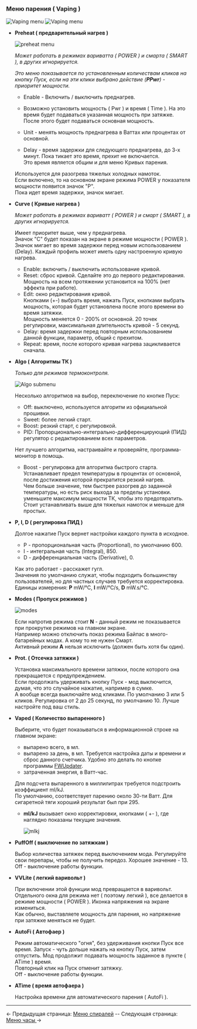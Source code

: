 ### Меню парения ( Vaping )
 
 ![Vaping menu](https://i.imgur.com/9pTK6zM.png) ![Vaping menu](https://i.imgur.com/IaC8bQZ.png)

* __Preheat ( предварительный нагрев )__
    
	![preheat menu](https://i.imgur.com/wvcNu8H.png)
        
    *Может работать в режимах вариватта ( POWER ) и смарта ( SMART ), в других игнорируется.*  
    
    *Это меню показывается по установленным количествам кликов на кнопку Пуск, если на эти клики выбрано действие (**PPwr**) - приоритет мощности.*

    - Enable - Включить / выключить преднагрев.

    - Возможно установить мощность ( Pwr ) и время ( Time ). На это время будет подаваться указанная мощность при затяжке.  
    После этого будет подаваться основная мощность.
        
    - Unit - менять мощность преднагрева в Ваттах или процентах от основной.   

    - Delay - время задержки для следующего преднагрева, до 3-х минут. Пока тикает это время, прехит не включается.  
    Это время является общим и для меню Кривых парения.

    Используется для разогрева тяжелых холодных намоток.  
    Если включено, то на основном экране режима POWER у показателя мощности появится значок "P".  
    Пока идет время задержки, значок мигает.
  

* __Curve ( Кривые нагрева )__

    *Может работать в режимах вариватт ( POWER ) и смарт ( SMART ), в других игнорируется.*  
    
    Имеет приоритет выше, чем у преднагрева.  
    Значок "C" будет показан на экране в режиме мощности ( POWER ). Значок мигает во время задержки перед новым использованием (Delay).
    Каждый профиль может иметь одну настроенную кривую нагрева.
  
    - Enable: включить / выключить использование кривой.
    - Reset: сброс кривой. Сделайте это до первого редактирования. Мощность на всем протяжении установится на 100% (нет эффекта при работе).
    - Edit: окно редактирования кривой.  
            Кнопками (+-) выбрать время, нажать Пуск, кнопками выбрать мощность, которая будет установлена после этого времени во время затяжки.  
            Мощность меняется 0 - 200% от основной. 20 точек регулировки, максимальная длительность кривой - 5 секунд.
    - Delay: время задержки перед повторным использованием данной функции, параметр, общий с прехитом.
    - Repeat: время, после которого кривая нагрева зацикливается сначала.

* __Algo ( Алгоритмы ТК )__

	*Только для режимов термоконтроля.*  

	![Algo submenu](https://i.imgur.com/NcOyQkd.png)  

    Несколько алгоритмов на выбор, переключение по кнопке Пуск:
    - Off: выключено, используется алгоритм из официальной прошивки.
    - Sweet: более легкий старт.
    - Boost: резкий старт, с регулировкой.
    - PID: Пропорционально-интегрально-дифференцирующий (ПИД) регулятор с редактированием всех параметров.
         
    Нет лучшего алгоритма, настраивайте и проверяйте, программа-монитор в помощь.  

    - Boost - регулировка для алгоритма быстрого старта.  
            Устанавливает предел температуры в процентах от основной, после достижения которой прекратится резкий нагрев.  
            Чем больше значение, тем быстрее разогрев до заданной температуры, но есть риск выхода за пределы установки. уменьшите максимум мощности ТК, чтобы это предотвратить.  
            Стоит устанавливать выше для тяжелых намоток и меньше для простых.

* __P, I, D ( регулировка ПИД )__
      
    Долгое нажатие Пуск вернет настройки каждого пункта в исходное.  
    - P - пропорциональная часть (Proportional), по умолчанию 600.  
    - I - интегральная часть (Integral), 850.  
    - D - дифференциальная часть (Derivative), 0.  

    Как это работает - расскажет гугл.  
    Значения по умолчанию служат, чтобы подходить большинству пользователей, но для частных случаев требуется корректировка.  
    Единицы измерения: **P** mW/°C, **I** mW/°C/s, **D** mW.s/°C.

* __Modes ( Пропуск режимов )__

	![modes](https://i.imgur.com/aVi3SSn.png)

    Если напротив режима стоит **N** - данный режим не показывается при прокрутке режимов на главном экране.  
    Например можно отключить показ режима Байпас в много-батарейных модах. А кому то не нужен Смарт.  
    Активный режим **A** нельзя исключить (должен быть хотя бы один).  

* __Prot. ( Отсечка затяжки )__

    Установка максимального времени затяжки, после которого она прекращается с предупреждением.  
    Если продолжать удерживать кнопку Пуск - мод выключится, думая, что это случайное нажатие, например в сумке.  
    А вообще всегда выключайте мод кликами. По умолчанию 3 или 5 кликов.
    Регулировка от 2 до 25 секунд, по умолчанию 10. Лучше настройте под ваш стиль.
    
* __Vaped ( Количество выпаренного )__

    Выберите, что будет показываться в информационной строке на главном экране:  
    - выпарено всего, в мл.
    - выпарено за день, в мл. Требуется настройка даты и времени и сброс данного счетчика. Удобно это делать по кнопке программы [FWUpdater](https://www.dropbox.com/s/qbymcwthnahmles/VTCFont.rar?dl=1).
    - затраченная энергия, в Ватт-час.

    Для подсчета выпаренного в миллилитрах требуется подстроить коэффициент ml/kJ.  
    По умолчанию, соответствует парению около 30-ти Ватт. Для сигаретной тяги хороший результат был при 295.
    * __ml/kJ__ вызывает окно корректировки, кнопками ( +- ), где наглядно показаны текущие значения.
    
		![mlkj](https://i.imgur.com/hZQlBaK.png)

* __PuffOff ( выключение по затяжкам )__

    Выбор количества затяжек перед выключением мода. Регулируйте свои перепары, чтобы не получить передоз. Хорошее значение - 13.  
    Off - выключение работы функции.
   
* __VVLite ( легкий варивольт )__

    При включении этой функции мод превращается в варивольт.  
    Отдельного окна для режима нет ( поэтому легкий ), все делается в режиме мощности ( POWER ). Иконка напряжения на экране измениться.  
    Как обычно, выставляете мощность для парения, но напряжение при затяжке меняться не будет.  
    
* __AutoFi ( Автофаер )__

    Режим автоматического "огня", без удерживания кнопки Пуск все время.
    Запуск - чуть дольше нажать на кнопку Пуск, затем отпустить. Мод продолжит подавать мощность заданное в пункте ( ATime ) время.  
    Повторный клик на Пуск отменит затяжку.  
    Off - выключение работы функции.

* __ATime ( время автофаера )__

    Настройка времени для автоматического парения ( AutoFi ).

-----

← Предыдущая страница: [Меню спиралей](coils_ru.md) --  Следующая страница: [Меню часы ](clock_ru.md)→
